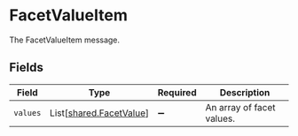 # FacetValueItem

The FacetValueItem message.


## Fields

| Field                                                        | Type                                                         | Required                                                     | Description                                                  |
| ------------------------------------------------------------ | ------------------------------------------------------------ | ------------------------------------------------------------ | ------------------------------------------------------------ |
| `values`                                                     | List[[shared.FacetValue](../../models/shared/facetvalue.md)] | :heavy_minus_sign:                                           | An array of facet values.                                    |